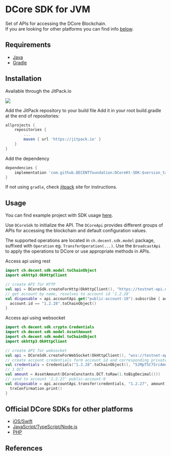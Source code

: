 DCore SDK for JVM
================

Set of APIs for accessing the DCore Blockchain. <br>
If you are looking for other platforms you can find info [below](#official-dcore-sdks-for-other-platforms).

Requirements
--------

- [Java](https://www.java.com)
- [Gradle](https://gradle.org)


Installation
--------

Available through the JitPack.io

[![](https://jitpack.io/v/DECENTfoundation/DCoreKt-SDK.svg?style=flat-square)][jitpack]

Add the JitPack repository to your build file
Add it in your root build.gradle at the end of repositories:

```groovy
allprojects {
	repositories {
		...
		maven { url 'https://jitpack.io' }
	}
}
```
Add the dependency
```groovy
dependencies {
    implementation 'com.github.DECENTfoundation:DCoreKt-SDK:$version_tag'
}
```

If not using `gradle`, check [jitpack] site for instructions.

Usage
-----

You can find example project with SDK usage [here](https://github.com/DECENTfoundation/DCore-SDK-Examples/tree/master/sdk-java-android).

Use `DCoreSdk` to initialize the API.
The `DCoreApi` provides different groups of APIs for accessing the blockchain and default configuration values.

The supported operations are located in `ch.decent.sdk.model` package, suffixed with `Operation` eg. `TransferOperation(...)`.
Use the `BroadcastApi` to apply the operations to DCore or use appropriate methods in APIs.

Access api using rest
```kotlin
import ch.decent.sdk.model.toChainObject
import okhttp3.OkHttpClient

// create API for HTTP
val api = DCoreSdk.createForHttp(OkHttpClient(), "https://testnet-api.dcore.io/")
// get account by name, resolves to account id '1.2.28'
val disposable = api.accountApi.get("public-account-10").subscribe { account ->
  account.id == "1.2.28".toChainObject()
}
```

Access api using websocket
```kotlin
import ch.decent.sdk.crypto.Credentials
import ch.decent.sdk.model.AssetAmount
import ch.decent.sdk.model.toChainObject
import okhttp3.OkHttpClient

// create API for websocket
val api = DCoreSdk.createForWebSocket(OkHttpClient(), "wss://testnet-api.dcore.io/")
// create account credentials form account id and corresponding private key
val credentials = Credentials("1.2.28".toChainObject(), "5JMpT5C75rcAmuUB81mqVBXbmL1BKea4MYwVK6voMQLvigLKfrE")
// 1 DCT
val amount = AssetAmount(DCoreConstants.DCT.toRaw(1.toBigDecimal()))
// send to account '1.2.27' public-account-9
val disposable = api.accountApi.transfer(credentials, "1.2.27", amount).subscribe { trxConfirmation ->
  trxConfirmation.print()
}
```

Official DCore SDKs for other platforms
----------

- [iOS/Swift](https://github.com/DECENTfoundation/DCoreSwift-SDK)
- [JavaScript/TypeScript/Node.js](https://github.com/DECENTfoundation/DCoreJS-SDK)
- [PHP](https://github.com/DECENTfoundation/DCorePHP-SDK)

References
----------

[jitpack]: https://jitpack.io/#DECENTfoundation/DCoreKt-SDK
